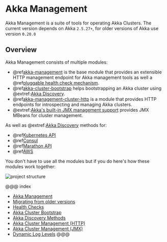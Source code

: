 # Akka Management

Akka Management is a suite of tools for operating Akka Clusters.
The current version depends on Akka `2.5.27+`, for older versions of Akka use version `0.20.0`

## Overview

Akka Management consists of multiple modules:

 * @ref[akka-management](akka-management.md) is the base module that provides an extensible HTTP management endpoint for Akka management tools as well a @ref[pluggable health check mechanism](healthchecks.md).
 * @ref[akka-cluster-bootstrap](bootstrap/index.md) helps bootstrapping an Akka cluster using @extref:[Akka Discovery](akka:discovery/index.html).
 * @ref[akka-management-cluster-http](cluster-http-management.md) is a module that provides HTTP endpoints for introspecting and managing Akka clusters.
 * @extref:[Akka's built-in JMX management support](akka:cluster-usage.html#cluster-jmx) provides JMX MBeans for cluster management.
 
 As well as @extref:[Akka Discovery](akka:discovery/index.html) methods for:
 
 * @ref[Kubernetes API](discovery/kubernetes.md)
 * @ref[Consul](discovery/consul.md)
 * @ref[Marathon API](discovery/marathon.md)
 * @ref[AWS](discovery/aws.md)

You don't have to use all the modules but if you do here's how these modules work together:

![project structure](images/structure.png)


@@@ index

  - [Akka Management](akka-management.md)
  - [Migrating from older versions](migration.md)
  - [Health Checks](healthchecks.md)
  - [Akka Cluster Bootstrap](bootstrap/index.md)
  - [Akka Discovery Methods](discovery/index.md)
  - [Akka Cluster Management (HTTP)](cluster-http-management.md)
  - [Akka Cluster Management (JMX)](cluster-jmx-management.md)
  - [Dynamic Log Levels](loglevels.md)
@@@
